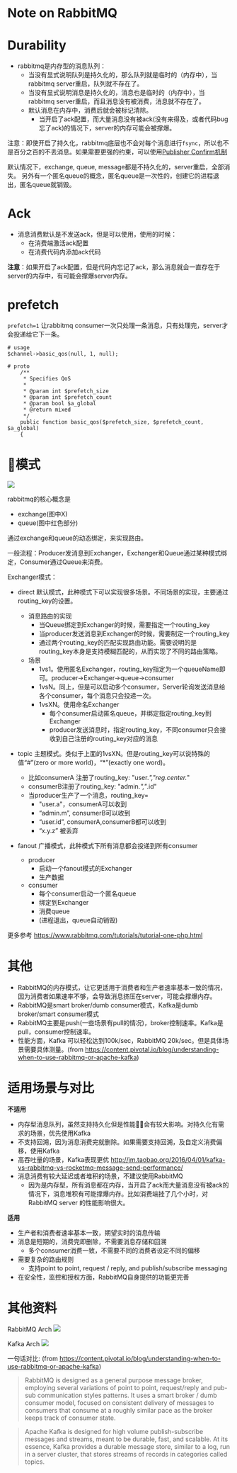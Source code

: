 # Note on RabbitMQ

Durability
==============
- rabbitmq是内存型的消息队列：
	- 当没有显式说明队列是持久化的，那么队列就是临时的（内存中），当rabbitmq server重启，队列就不存在了。
	- 当没有显式说明消息是持久化的，消息也是临时的（内存中），当rabbitmq server重启，而且消息没有被消费，消息就不存在了。
	- 默认消息在内存中，消费后就会被标记清除。
		- 当开启了ack配置，而大量消息没有被ack(没有来得及，或者代码bug忘了ack)的情况下，server的内存可能会被撑爆。

注意：即使开启了持久化，rabbitmq底层也不会对每个消息进行`fsync`，所以也不是百分之百的不丢消息。如果需要更强的约束，可以使用[Publisher Confirm机制](https://www.rabbitmq.com/confirms.html)

默认情况下，exchange, queue, message都是不持久化的，server重启，全部消失。
另外有一个匿名queue的概念，匿名queue是一次性的，创建它的进程退出，匿名queue就销毁。

Ack
==============

- 消息消费默认是不发送ack，但是可以使用，使用的时候：
	- 在消费端激活ack配置
	- 在消费代码内添加ack代码

__注意__：如果开启了ack配置，但是代码内忘记了ack，那么消息就会一直存在于server的内存中，有可能会撑爆server内存。


prefetch
==============

`prefetch=1` 让rabbitmq consumer一次只处理一条消息，只有处理完，server才会投递给它下一条。
```
# usage
$channel->basic_qos(null, 1, null);

# proto
    /**
     * Specifies QoS
     *
     * @param int $prefetch_size
     * @param int $prefetch_count
     * @param bool $a_global
     * @return mixed
     */
    public function basic_qos($prefetch_size, $prefetch_count, $a_global)
    {
```

模式
==============
![](doc/arch.png)

rabbitmq的核心概念是
- exchange(图中X)
- queue(图中红色部分)

通过exchange和queue的动态绑定，来实现路由。

一般流程：Producer发消息到Exchanger，Exchanger和Queue通过某种模式绑定，Consumer通过Queue来消费。

Exchanger模式：
- direct 默认模式，此种模式下可以实现很多场景。不同场景的实现，主要通过routing_key的设置。
    - 消息路由的实现
        - 当Queue绑定到Exchanger的时候，需要指定一个routing_key
        - 当producer发送消息到Exchanger的时候，需要制定一个routing_key
        - 通过两个routing_key的匹配实现路由功能。需要说明的是routing_key本身是支持模糊匹配的，从而实现了不同的路由策略。
    - 场景
        - 1vs1。使用匿名Exchanger，routing_key指定为一个queueName即可。producer->Exchanger->queue->consumer
        - 1vsN。同上，但是可以启动多个consumer，Server轮询发送消息给各个consumer，每个消息只会投递一次。
        - 1vsXN。使用命名Exchanger
            - 每个consumer启动匿名queue，并绑定指定routing_key到Exchanger
            - producer发送消息时，指定routing_key，不同consumer只会接收到自己注册的routing_key对应的消息
- topic 主题模式。类似于上面的1vsXN。但是routing_key可以说特殊的值“#”(zero or more world)，“*”(exactly one word)。
    - 比如consumerA 注册了routing_key: "user.*","reg.center.*"
    - consumerB注册了routing_key: "admin.*","*.id"
    - 当producer生产了一个消息，routing_key=
        - "user.a"，consumerA可以收到
        - “admin.m”, consumerB可以收到
        - “user.id”, consumerA,consumerB都可以收到
        - “x.y.z” 被丢弃

- fanout 广播模式，此种模式下所有消息都会投递到所有consumer
    - producer
        - 启动一个fanout模式的Exchanger
        - 生产数据
    - consumer
        - 每个consumer启动一个匿名queue
        - 绑定到Exchanger
        - 消费queue
        - (进程退出，queue自动销毁)

更多参考 https://www.rabbitmq.com/tutorials/tutorial-one-php.html


其他
==============
- RabbitMQ的内存模式，让它更适用于消费者和生产者速率基本一致的情况，因为消费者如果速率不够，会导致消息挤压在server，可能会撑爆内存。
- RabbitMQ是smart broker/dumb consumer模式，Kafka是dumb broker/smart consumer模式
- RabbitMQ主要是push(一些场景有pull的情况)，broker控制速率。Kafka是pull，consumer控制速率。
- 性能方面，Kafka 可以轻松达到100k/sec，RabbitMQ 20k/sec。但是具体场景需要具体测量。(from https://content.pivotal.io/blog/understanding-when-to-use-rabbitmq-or-apache-kafka)


适用场景与对比
==============

**不适用**
- 内存型消息队列，虽然支持持久化但是性能会有较大影响。对持久化有需求的场景，优先使用Kafka
- 不支持回溯，因为消息消费完就删除。如果需要支持回溯，及自定义消费偏移，使用Kafka
- 高吞吐量的场景，Kafka表现更优 http://jm.taobao.org/2016/04/01/kafka-vs-rabbitmq-vs-rocketmq-message-send-performance/
- 消息消费有较大延迟或者堆积的场景，不建议使用RabbitMQ
    - 因为是内存型，所有消息都在内存，当开启了ack而大量消息没有被ack的情况下，消息堆积有可能撑爆内存。比如消费端挂了几个小时，对RabbitMQ server 的性能影响很大。

**适用**
- 生产者和消费者速率基本一致，期望实时的消息传输
- 消息是短期的，消费完即删除，不需要消息存储和回溯
    - 多个consumer消费一致，不需要不同的消费者设定不同的偏移
- 需要复杂的路由规则
    - 支持point to point, request / reply, and publish/subscribe messaging
- 在安全性，监控和授权方面，RabbitMQ自身提供的功能更完善


其他资料
==============
RabbitMQ Arch
![](doc/arch_2.png)

Kafka Arch
![](doc/kafka_arch.png)

一句话对比: (from https://content.pivotal.io/blog/understanding-when-to-use-rabbitmq-or-apache-kafka)
> RabbitMQ is designed as a general purpose message broker, employing several variations of point to point, request/reply and pub-sub communication styles patterns.  It uses a smart broker / dumb consumer model, focused on consistent delivery of messages to consumers that consume at a roughly similar pace as the broker keeps track of consumer state.  

> Apache Kafka is designed for high volume publish-subscribe messages and streams, meant to be durable, fast, and scalable. At its essence, Kafka provides a durable message store, similar to a log, run in a server cluster, that stores streams of records in categories called topics.

